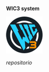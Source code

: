**WIC3 system**

![Logo WIC3](https://raw.githubusercontent.com/wic3system/wic3/main/ico/wic3.svg)

*repositorio*

